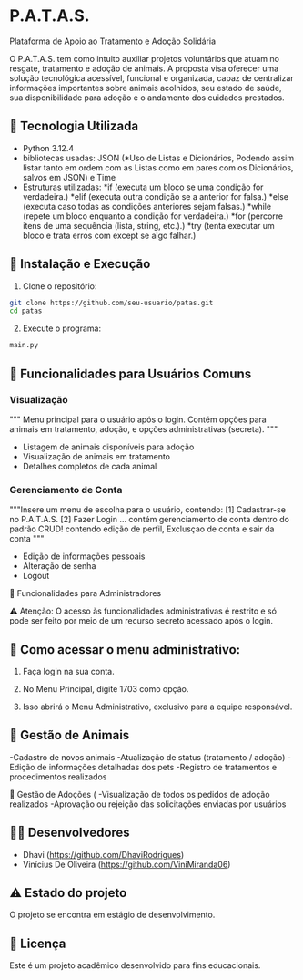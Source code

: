 # P.A.T.A.S.
Plataforma de Apoio ao Tratamento e Adoção Solidária

O P.A.T.A.S. tem como intuito auxiliar projetos voluntários que atuam no resgate, tratamento e adoção de animais. A proposta visa oferecer uma solução tecnológica acessível, funcional e organizada, capaz de centralizar informações importantes sobre animais acolhidos, seu estado de saúde, sua disponibilidade para adoção e o andamento dos cuidados prestados.

## 🚀 Tecnologia Utilizada
- Python 3.12.4
- bibliotecas usadas: JSON (*Uso de Listas e Dicionários, Podendo assim listar tanto em ordem com as Listas como em pares com os Dicionários, salvos em JSON) e Time
- Estruturas utilizadas:
 *if (executa um bloco se uma condição for verdadeira.)
 *elif (executa outra condição se a anterior for falsa.)
 *else (executa caso todas as condições anteriores sejam falsas.)
 *while (repete um bloco enquanto a condição for verdadeira.)
 *for (percorre itens de uma sequência (lista, string, etc.).)
 *try (tenta executar um bloco e trata erros com except se algo falhar.)

## 🔧 Instalação e Execução

1. Clone o repositório:
```bash
git clone https://github.com/seu-usuario/patas.git
cd patas
```

2. Execute o programa:
```bash
main.py
```

## 👤 Funcionalidades para Usuários Comuns

### Visualização 
"""
    Menu principal para o usuário após o login.
    Contém opções para animais em tratamento, adoção, e opções administrativas (secreta).
    """
- Listagem de animais disponíveis para adoção
- Visualização de animais em tratamento
- Detalhes completos de cada animal

### Gerenciamento de Conta
"""Insere um menu de escolha para o usuário, contendo:
    [1] Cadastrar-se no P.A.T.A.S.
    [2] Fazer Login
    ...
    contém gerenciamento de conta dentro do padrão CRUD! contendo edição de perfil, Exclusçao de conta e sair da conta
    """
- Edição de informações pessoais
- Alteração de senha
- Logout

👑 Funcionalidades para Administradores

⚠️ Atenção: O acesso às funcionalidades administrativas é restrito e só pode ser feito por meio de um recurso secreto acessado após o login.

## 🔐 Como acessar o menu administrativo:
1. Faça login na sua conta.

2. No Menu Principal, digite 1703 como opção.

3. Isso abrirá o Menu Administrativo, exclusivo para a equipe responsável.

## 🐾 Gestão de Animais
-Cadastro de novos animais
-Atualização de status (tratamento / adoção)
-Edição de informações detalhadas dos pets
-Registro de tratamentos e procedimentos realizados

📄 Gestão de Adoções (
-Visualização de todos os pedidos de adoção realizados
-Aprovação ou rejeição das solicitações enviadas por usuários

## 👨‍💻 Desenvolvedores
- Dhavi
(https://github.com/DhaviRodrigues)
- Vinícius De Oliveira
(https://github.com/ViniMiranda06)

## ⚠️ Estado do projeto
O projeto se encontra em estágio de desenvolvimento.

## 📝 Licença
Este é um projeto acadêmico desenvolvido para fins educacionais.
